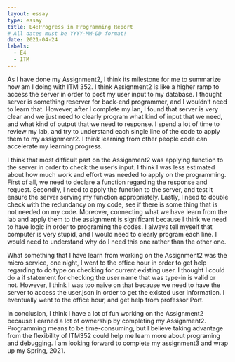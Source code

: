 ```yaml
---
layout: essay
type: essay
title: E4:Progress in Programming Report
# All dates must be YYYY-MM-DD format!
date: 2021-04-24
labels:
  - E4 
  - ITM
---
```



As I have done my Assignment2, I think its milestone for me to summarize how am I doing with ITM 352. I think Assignment2 is like a higher ramp to access the server in order to post my user input to my database. I thought server is something reserver for back-end programmer, and I wouldn’t need to learn that. However, after I complete my lan, I found that server is very clear and we just need to clearly program what kind of input that we need, and what kind of output that we need to response. I spend a lot of time to review my lab, and try to understand each single line of the code to apply them to my assignment2. I think learning from other people code can accelerate my learning progress.

I think that most difficult part on the Assignment2 was applying function to the server in order to check the user’s input. I think I was less estimated about how much work and effort was needed to apply on the programming. First of all, we need to declare a function regarding the response and request. Secondly, I need to apply the function to the server, and test it ensure the server serving my function appropriately. Lastly, I need to double check with the redundancy on my code, see if there is some thing that is not needed on my code. Moreover, connecting what we have learn from the lab and apply them to the assignment is significant because I think we need to have logic in order to programing the  codes. I always tell myself that computer is very stupid, and I would need to clearly program each line. I would need to understand why do I need this one rather than the other one. 

What something that I have learn from working on the Assignment2 was the micro service, one night, I went to the office hour in order to get help regarding to do type on checking for current existing user. I thought I could do a if statement for checking the user name that was type-in is valid or not. However, I think I was too naive on that because we need to have the server to access the user.json in order to get the existed user information. I eventually went to the office hour, and get help from professor Port. 

In conclusion, I think I have a lot of fun working on the Assignment2 because I earned a lot of ownership by completing my Assignment2. Programming means to be time-consuming, but I believe taking advantage from the flexibility of ITM352 could help me learn more about programing and debugging. I am looking forward to complete my assignment3 and wrap up my Spring, 2021.
